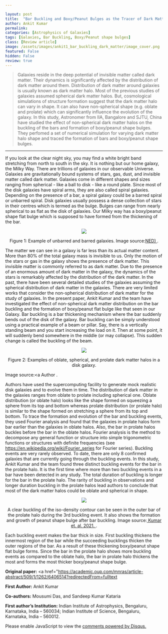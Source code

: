 ```yaml
---

layout: post
title:  "Bar Buckling and Boxy/Peanut Bulges as the Tracer of Dark Matter Halo Shape"
author: Ankit Kumar
permalink: 
categories: [Astrophysics of Galaxies]
tags: [Galaxies, Bar Buckling, Boxy/Peanut shape bulges]
class: [Review article]
image: /assets/images/ankit1_bar_buckling_dark_matter/image_cover.png
featured: False
hidden: False
review: true
---
```

>Galaxies reside in the deep potential of invisible matter called dark matter. Their dynamics is significantly affected by the distribution of dark matter around them. Distribution of dark matter around galaxies is usually known as dark matter halo. Most of the previous studies of galaxies assumed spherical dark matter halos. But, cosmological simulations of structure formation suggest that the dark matter halo can vary in shape. It can also have non-spherical shape (e.g. oblate and prolate) which can significantly influence the evolution of the galaxy. In this study, Astronomer from IIA, Bangalore and SJTU, China have studied the effect of non-spherical dark matter halos on the buckling of the bars and formation of boxy/peanut shape bulges. They perfomed a set of numerical simulation for varying dark matter halo shape and traced the formation of bars and boxy/peanut shape bulges.
>
---

If you look at the clear night sky, you may find a white bright band stretching from north to south in the sky. It is nothing but our home galaxy, the Milky Way. There are trillions of galaxies in our observable Universe. Galaxies are gravitationally bound systems of stars, gas, dust, and invisible matter called dark matter. Galaxies come in different shapes and sizes ranging from spherical - like a ball to disk - like a round plate. Since most of the disk galaxies have spiral arms, they are also called spiral galaxies. Depending on the presence of a bar, a spiral galaxy could be a barred spiral or unbarred spiral. Disk galaxies usually possess a dense collection of stars in their centres which is termed as the bulge. Bulges can range from nearly spherical to as flat as the disk of galaxies. Our Milky way has a boxy/peanut shape flat bulge which is supposed to have formed from the thickening of the bar.


<p align="center">
  <img src="../assets/images/ankit1_bar_buckling_dark_matter/image1.png">
</p>

<p align = "center"> Figure 1: Example of unbarred and barred galaxies. 
Image source:<a href="https://ned.ipac.caltech.edu/">NED)
 </a>.
</p>


The matter we can see in a galaxy is far less than its actual matter content. More than 80% of the total galaxy mass is invisible to us. Only the motion of the stars or gas in the galaxy shows the presence of dark matter. This invisible matter is commonly referred to as dark matter. Due to the presence of an enormous amount of dark matter in the galaxy, the dynamics of the stars is remarkably affected by the distribution of the dark matter. In the past, there have been several detailed studies of the galaxies assuming the spherical distribution of dark matter in the galaxies. There are very limited works that consider the non-spherical distribution of dark matter for the study of galaxies. In the present paper, Ankit Kumar and the team have investigated the effect of non-spherical dark matter distribution on the bar buckling and the formation of boxy/peanut flat bulge like that seen in our Galaxy. Bar buckling is a bar thickening mechanism where the bar suddenly bends out of the disk of the galaxy. Bar buckling can be simply understood using a practical example of a beam or pillar. Say, there is a vertically standing beam and you start increasing the load on it. Then at some point, it will suddenly bend somewhere in the middle (or may collapse). This sudden change is called the buckling of the beam.


<p align="center">
  <img src="../assets/images/ankit1_bar_buckling_dark_matter/image2.png">
</p>

<p align = "center"> Figure 2: Examples of oblate, spherical, and prolate dark matter halos in a disk galaxy. 

Image source:<a Author </a>.
</p>


Authors have used the supercomputing facility to generate mock realistic disk galaxies and to evolve them in time. The distribution of dark matter in the galaxies ranges from oblate to prolate including spherical one. Oblate distribution (or oblate halo) looks like the shape formed on squeezing a sphere from its top and bottom whereas prolate distribution (or prolate halo) is similar to the shape formed on stretching a sphere from its top and bottom. To trace the formation and evolution of the bar and buckling events, they used Fourier analysis and found that the galaxies in prolate halos form bar earlier than the galaxies in oblate halos. Also, the bar in prolate halos buckles before the bar in the oblate halos. Fourier analysis is the method to decompose any general function or structure into simple trigonometric functions or structures with definite frequencies (see https://en.wikipedia.org/wiki/Fourier_series for Fourier series).
Buckling events are very rarely observed. To date, there are only 8 confirmed galaxies that are currently going through the buckling events. In this study, Ankit Kumar and the team found three distinct buckling events for the bar in the prolate halo. It is the first time where more than two buckling events in a bar have been detected in any study. The total duration of buckling is longer for the bar in the prolate halo. The rarity of buckling in observations and longer duration buckling in the prolate halos lead authors to conclude that most of the dark matter halos could be oblate and spherical in shape.

<p align="center">
  <img src="../assets/images/ankit1_bar_buckling_dark_matter/image3.png">
</p>

<p align = "center"> A clear buckling of the iso-density contour can be seen in the outer bar of the prolate halo during the 3rd buckling event. It also shows the formation and growth of peanut shape bulge after bar buckling. 
Image source:<a href="https://academic.oup.com/mnras/article/509/1/1262/6406514"> Kumar et. al. 2021. </a>.
</p>


Each buckling event makes the bar thick in size. First buckling thickens the innermost region of the bar while the succeeding bucklings thicken the outer regions of the bar. As a result of these thickening boxy/peanut shape flat bulge forms. Since the bar in the prolate halo shows more buckling events as compared to the oblate halo, the bar in prolate halo thickens the most and forms the most thicker boxy/peanut shape bulge.

 

**Original paper:**
<a href="https://academic.oup.com/mnras/article-abstract/509/1/1262/6406514?redirectedFrom=fulltext</a>

**First Author:** Ankit Kumar

**Co-authors:** Mousumi Das, and Sandeep Kumar Kataria

**First author’s Institution:** 
Indian Institute of Astrophysics, Bengaluru, Karnataka, India – 560034; Indian Institute of Science, Bengaluru, Karnataka, India – 560012.



<div id="disqus_thread"></div>
<script>
    /**
    *  RECOMMENDED CONFIGURATION VARIABLES: EDIT AND UNCOMMENT THE SECTION BELOW TO INSERT DYNAMIC VALUES FROM YOUR PLATFORM OR CMS.
    *  LEARN WHY DEFINING THESE VARIABLES IS IMPORTANT: https://disqus.com/admin/universalcode/#configuration-variables    */
    /*
    var disqus_config = function () {
    this.page.url = PAGE_URL;  // Replace PAGE_URL with your page's canonical URL variable
    this.page.identifier = PAGE_IDENTIFIER; // Replace PAGE_IDENTIFIER with your page's unique identifier variable
    };
    */
    (function() { // DON'T EDIT BELOW THIS LINE
    var d = document, s = d.createElement('script');
    s.src = 'https://cosmicvarta-in.disqus.com/embed.js';
    s.setAttribute('data-timestamp', +new Date());
    (d.head || d.body).appendChild(s);
    })();
</script>
<noscript>Please enable JavaScript to view the <a href="https://disqus.com/?ref_noscript">comments powered by Disqus.</a></noscript>
